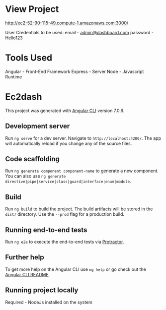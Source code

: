 # View Project

http://ec2-52-90-115-49.compute-1.amazonaws.com:3000/

User Credentials to be used:
email - admin@dashboard.com
password - Hello123

# Tools Used

Angular - Front-End Framework
Express - Server
Node    - Javascript Runtime

# Ec2dash

This project was generated with [Angular CLI](https://github.com/angular/angular-cli) version 7.0.6.



## Development server

Run `ng serve` for a dev server. Navigate to `http://localhost:4200/`. The app will automatically reload if you change any of the source files.

## Code scaffolding

Run `ng generate component component-name` to generate a new component. You can also use `ng generate directive|pipe|service|class|guard|interface|enum|module`.

## Build

Run `ng build` to build the project. The build artifacts will be stored in the `dist/` directory. Use the `--prod` flag for a production build.


## Running end-to-end tests

Run `ng e2e` to execute the end-to-end tests via [Protractor](http://www.protractortest.org/).

## Further help

To get more help on the Angular CLI use `ng help` or go check out the [Angular CLI README](https://github.com/angular/angular-cli/blob/master/README.md).

## Running project locally

Required - NodeJs installed on the system


